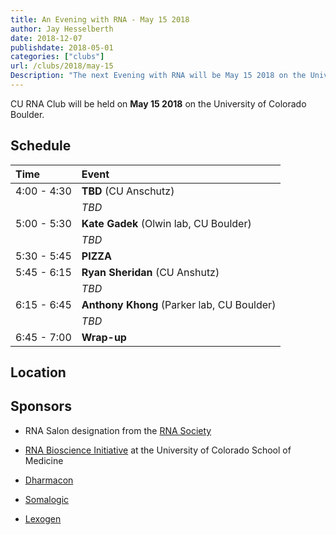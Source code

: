 ```yaml
---
title: An Evening with RNA - May 15 2018
author: Jay Hesselberth
date: 2018-12-07
publishdate: 2018-05-01
categories: ["clubs"]
url: /clubs/2018/may-15
Description: "The next Evening with RNA will be May 15 2018 on the University of Colorado Boulder campus" 
---
```


CU RNA Club will be held on **May 15 2018** on the University of Colorado Boulder. 

<!--more-->

## Schedule

| Time        | Event     |
| :--         | :--       |
| 4:00 - 4:30 | **TBD** (CU Anschutz) |
|             | *TBD* |
| 5:00 - 5:30 | **Kate Gadek** (Olwin lab, CU Boulder) |
|             | *TBD* |
| 5:30 - 5:45 | **PIZZA** |
| 5:45 - 6:15 | **Ryan Sheridan** (CU Anshutz) |
|             | *TBD* |
| 6:15 - 6:45 | **Anthony Khong** (Parker lab, CU Boulder) |
|             | *TBD* |
| 6:45 - 7:00 | **Wrap-up** |

## Location

## Sponsors

+ RNA Salon designation from the [RNA Society](https://www.rnasociety.org/)

+ [RNA Bioscience Initiative](http://rnabio.co) at the University of Colorado School of Medicine

+ [Dharmacon](http://dharmacon.gelifesciences.com/)

+ [Somalogic](http://somalogic.com/)

+ [Lexogen](https://www.lexogen.com/)

